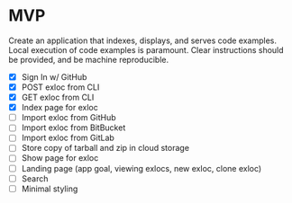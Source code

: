 # MVP

Create an application that indexes, displays, and serves code examples. Local
execution of code examples is paramount. Clear instructions should be provided,
and be machine reproducible.

* [x] Sign In w/ GitHub
* [x] POST exloc from CLI
* [x] GET exloc from CLI
* [x] Index page for exloc
* [ ] Import exloc from GitHub
* [ ] Import exloc from BitBucket
* [ ] Import exloc from GitLab
* [ ] Store copy of tarball and zip in cloud storage
* [ ] Show page for exloc
* [ ] Landing page (app goal, viewing exlocs, new exloc, clone exloc)
* [ ] Search
* [ ] Minimal styling
